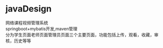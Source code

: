 # javaDesign
网络课程视频管理系统  
springboot+mybatis开发,maven管理  
分为学生页面老师页面管理员页面三个主要页面，功能包括上传，观看，收藏，审核，历史等等
